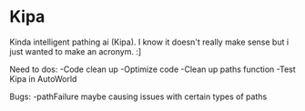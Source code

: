 # Kipa
Kinda intelligent pathing ai (Kipa).
I know it doesn't really make sense but i just wanted to make an acronym. :]

Need to dos:
  -Code clean up
  -Optimize code
  -Clean up paths function
  -Test Kipa in AutoWorld
 
Bugs:
  -pathFailure maybe causing issues with certain types of paths
